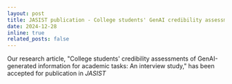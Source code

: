 ```yaml
---
layout: post
title: JASIST publication - College students' GenAI credibility assessments
date: 2024-12-28
inline: true
related_posts: false
---
```


Our research article, "College students' credibility assessments of GenAI-generated information for academic tasks: An interview study," has been accepted for publication in *JASIST*